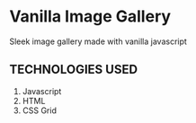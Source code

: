 # Vanilla Image Gallery

Sleek image gallery made with vanilla javascript

## TECHNOLOGIES USED

1. Javascript
2. HTML
3. CSS Grid
